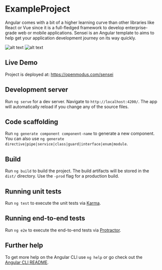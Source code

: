 # ExampleProject

Angular comes with a bit of a higher learning curve than other libraries like React or Vue since it is a full-fledged framework to develop enterprise-grade web or mobile applications.
Sensei is an Angular template to aims to help get your application development journey on its way quickly.

![alt text](https://openmodus.com/sensei/sensei-preview-1.jpg "Sensei")
![alt text](https://openmodus.com/sensei/sensei-preview-2.jpg "Sensei")

## Live Demo

Project is deployed at: https://openmodus.com/sensei

## Development server

Run `ng serve` for a dev server. Navigate to `http://localhost:4200/`. The app will automatically reload if you change any of the source files.

## Code scaffolding

Run `ng generate component component-name` to generate a new component. You can also use `ng generate directive|pipe|service|class|guard|interface|enum|module`.

## Build

Run `ng build` to build the project. The build artifacts will be stored in the `dist/` directory. Use the `-prod` flag for a production build.

## Running unit tests

Run `ng test` to execute the unit tests via [Karma](https://karma-runner.github.io).

## Running end-to-end tests

Run `ng e2e` to execute the end-to-end tests via [Protractor](http://www.protractortest.org/).

## Further help

To get more help on the Angular CLI use `ng help` or go check out the [Angular CLI README](https://github.com/angular/angular-cli/blob/master/README.md).